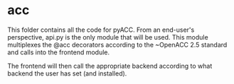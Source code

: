 # acc

This folder contains all the code for pyACC. From an end-user's perspective,
api.py is the only module that will be used. This module multiplexes the
@acc decorators according to the ~OpenACC 2.5 standard and calls into the
frontend module.

The frontend will then call the appropriate backend according to what
backend the user has set (and installed).
